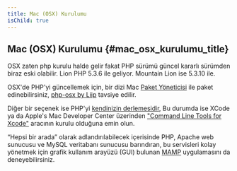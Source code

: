 ```yaml
---
title: Mac (OSX) Kurulumu
isChild: true
---
```


## Mac (OSX) Kurulumu  {#mac_osx_kurulumu_title}

OSX zaten php kurulu halde gelir fakat PHP sürümü güncel kararlı sürümden biraz eski olabilir. Lion PHP 5.3.6 ile geliyor. Mountain Lion ise 5.3.10 ile.

OSX'de PHP'yi güncellemek için, bir dizi Mac [Paket Yöneticisi][mac-package-managers] ile paket edinebilirsiniz, [php-osx by Liip][php-osx-downloads] tavsiye edilir. 

Diğer bir seçenek ise PHP'yi [kendinizin derlemesidir][mac-compile], Bu durumda ise XCode ya da Apple's Mac Developer Center üzerinden ["Command Line Tools for Xcode"][apple-developer] aracının kurulu olduğuna emin olun.

“Hepsi bir arada” olarak adlandırılabilecek içerisinde PHP, Apache web sunucusu ve MySQL veritabanı sunucusu barındıran, bu servisleri kolay yönetmek için grafik kullanım arayüzü (GUI) bulunan [MAMP][mamp-downloads] uygulamasını da deneyebilirsiniz.

[mac-package-managers]: http://www.php.net/manual/tr/install.macosx.packages.php
[mac-compile]: http://www.php.net/manual/tr/install.macosx.compile.php
[xcode-gcc-substitution]: https://github.com/kennethreitz/osx-gcc-installer
[apple-developer]: https://developer.apple.com/downloads
[mamp-downloads]: http://www.mamp.info/en/downloads/index.html
[php-osx-downloads]: http://php-osx.liip.ch/
